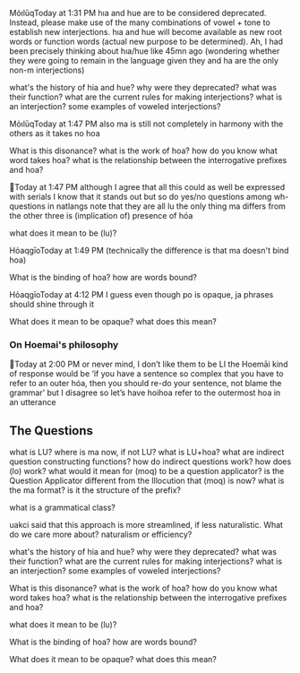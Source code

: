 MỏılūqToday at 1:31 PM
hıa and hue are to be considered deprecated. Instead, please make use of the many combinations of vowel + tone to establish new interjections. hıa and hue will become available as new root words or function words (actual new purpose to be determined).
Ah, I had been precisely thinking about hıa/hue like 45mn ago
(wondering whether they were going to remain in the language given they and ha are the only non-m interjections)

what's the history of hia and hue?
    why were they deprecated?
    what was their function?
what are the current rules for making interjections?
what is an interjection?
some examples of voweled interjections?


MỏılūqToday at 1:47 PM
also ma is still not completely in harmony with the others as it takes no hoa

What is this disonance?
what is the work of hoa?
how do you know what word takes hoa?
what is the relationship between the interrogative prefixes and hoa?

🍵Today at 1:47 PM
although I agree that all this could as well be expressed with serials
I know that it stands out
but so do yes/no questions among wh-questions in natlangs
note that they are all lu
the only thing ma differs from the other three is (implication of) presence of hóa

what does it mean to be (lu)?


HỏaqgīoToday at 1:49 PM
(technically the difference is that ma doesn't bind hoa)

What is the binding of hoa?
how are words bound?


HỏaqgīoToday at 4:12 PM
I guess even though po is opaque, ja phrases should shine through it

What does it mean to be opaque?
what does this mean?


### On Hoemai's philosophy
🍵Today at 2:00 PM
or never mind, I don’t like them to be LI
the Hoemāi kind of response would be ‘if you have a sentence so complex that you have to refer to an outer hóa, then you should re-do your sentence, not blame the grammar’
but I disagree
so let’s have hoihoa refer to the outermost hoa in an utterance

## The Questions

what is LU?
where is ma now, if not LU?
what is LU+hoa?
what are indirect question constructing functions?
how do indirect questions work?
how does (lo) work?
what would it mean for (moq) to be a question applicator?
is the Question Applicator different from the Illocution that (moq) is now?
what is the ma format? is it the structure of the prefix?

what is a grammatical class?

uakci said that this approach is more streamlined, if less naturalistic.
What do we care more about? naturalism or efficiency?


what's the history of hia and hue?
why were they deprecated?
what was their function?
what are the current rules for making interjections?
what is an interjection?
some examples of voweled interjections?

What is this disonance?
what is the work of hoa?
how do you know what word takes hoa?
what is the relationship between the interrogative prefixes and hoa?

what does it mean to be (lu)?

What is the binding of hoa?
how are words bound?

What does it mean to be opaque?
what does this mean?


